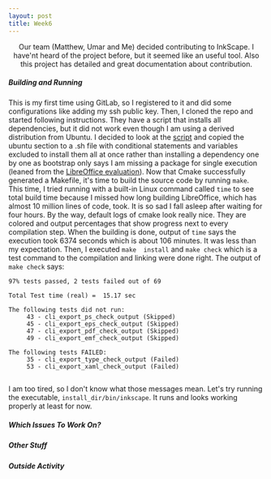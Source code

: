 ```yaml
---
layout: post
title: Week6
---
```


[/]: # (SubTitle)
<p align="center">
    Our team (Matthew, Umar and Me) decided contributing to
    <href="https://inkscape.org/">InkScape</a>. I have'nt heard of the project
    before, but it seemed like an useful tool. Also this project has detailed
    and great documentation about contribution.
</p>

[//]: # (Content)
##### Building and Running

This is my first time using GitLab, so I registered to it and did some 
configurations like adding my ssh public key. Then, I cloned the repo and 
started following instructions. They have a script that installs all 
dependencies, but it did not work even though I am using a derived distribution 
from Ubuntu. I decided to look at the [script][DEPS_SCRIPT] and copied the 
ubuntu section to a .sh file with conditional statements and variables excluded 
to install them all at once rather than installing a dependency one by one as
bootstrap only says I am missing a package for single execution (leaned from the 
[LibreOffice evaluation][LIBREOFFICE_EVAL]). Now that Cmake successfully 
generated a Makefile, it's time to build the source code by running `make`. This 
time, I tried running with a built-in Linux command called `time` to see total 
build time because I missed how long building LibreOffice, which has almost 10 
million lines of code, took. It is so sad I fall asleep after waiting for four 
hours. By the way, default logs of cmake look really nice. They are colored and 
output percentages that show progress next to every compilation step. When the 
building is done, output of `time` says the execution took 6374 seconds which is 
about 106 minutes. It was less than my expectation. Then, I executed `make 
install` and `make check` which is a test command to the compilation and linking 
were done right. The output of `make check` says:
```text
97% tests passed, 2 tests failed out of 69

Total Test time (real) =  15.17 sec

The following tests did not run:
	 43 - cli_export_ps_check_output (Skipped)
	 45 - cli_export_eps_check_output (Skipped)
	 47 - cli_export_pdf_check_output (Skipped)
	 49 - cli_export_emf_check_output (Skipped)

The following tests FAILED:
	 35 - cli_export_type_check_output (Failed)
	 53 - cli_export_xaml_check_output (Failed)
 
```
I am too tired, so I don't know what those messages mean. Let's try running
the executable, `install_dir/bin/inkscape`. It runs and looks working properly 
at least for now.

##### Which Issues To Work On?

##### Other Stuff

##### Outside Activity


[DEPS_SCRIPT]:
https://gitlab.com/inkscape/inkscape-ci-docker/raw/master/install_dependencies.sh
[LIBREOFFICE_EVAL]:
https://github.com/hunter-college-ossd-spr-2020/project-evaluation/blob/master/libreoffice_evaluation.md

